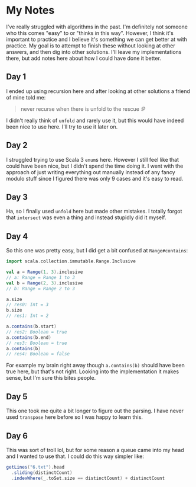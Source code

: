 # My Notes

I've really struggled with algorithms in the past. I'm definitely not someone
who this comes "easy" to or "thinks in this way". However, I think it's
important to practice and I believe it's something we can get better at with
practice. My goal is to attempt to finish these without looking at other
answers, and then dig into other solutions. I'll leave my implementations there,
but add notes here about how I could have done it better.

## Day 1

I ended up using recursion here and after looking at other solutions a friend of
mine told me:

> never recurse when there is unfold to the rescue :P

I didn't really think of `unfold` and rarely use it, but this would have indeed
been nice to use here. I'll try to use it later on.

## Day 2

I struggled trying to use Scala 3 `enum`s here. However I still feel like that
could have been nice, but I didn't spend the time doing it. I went with the
approach of just writing everything out manually instead of any fancy modulo
stuff since I figured there was only 9 cases and it's easy to read.

## Day 3

Ha, so I finally used `unfold` here but made other mistakes. I totally forgot
that `intersect` was even a thing and instead stupidly did it myself.

## Day 4

So this one was pretty easy, but I did get a bit confused at `Range#contains`:

```scala
import scala.collection.immutable.Range.Inclusive

val a = Range(1, 3).inclusive
// a: Range = Range 1 to 3
val b = Range(2, 3).inclusive
// b: Range = Range 2 to 3

a.size
// res0: Int = 3
b.size
// res1: Int = 2

a.contains(b.start)
// res2: Boolean = true
a.contains(b.end)
// res3: Boolean = true
a.contains(b)
// res4: Boolean = false
```

For example my brain right away though `a.contains(b)` should have been true
here, but that's not right. Looking into the implementation it makes sense, but
I'm sure this bites people.

## Day 5

This one took me quite a bit longer to figure out the parsing. I have never used
`transpose` here before so I was happy to learn this.

## Day 6

This was sort of troll lol, but for some reason a queue came into my head and I
wanted to use that. I could do this way simpler like:

```scala
getLines("6.txt").head
  .sliding(distinctCount)
  .indexWhere(_.toSet.size == distinctCount) + distinctCount
```
